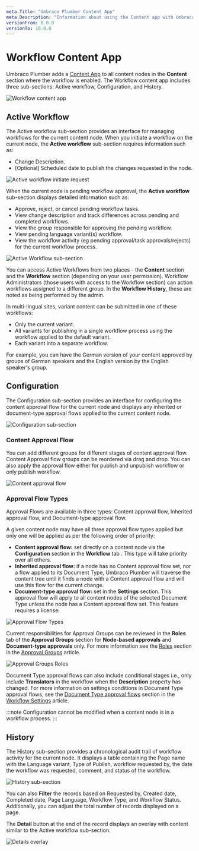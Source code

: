 ```yaml
---
meta.Title: "Umbraco Plumber Content App"
meta.Description: "Information about using the Content app with Umbraco Plumber"
versionFrom: 8.0.0
versionTo: 10.0.0
---
```


# Workflow Content App

Umbraco Plumber adds a [Content App](../../../Extending/Content-Apps/index.md) to all content nodes in the **Content** section where the workflow is enabled. The Workflow content app includes three sub-sections: Active workflow, Configuration, and History.

![Workflow content app](images/content-app.png)

## Active Workflow

The Active workflow sub-section provides an interface for managing workflows for the current content node. When you initiate a workflow on the current node, the **Active workflow** sub-section requires information such as:

- Change Description.
- [Optional] Scheduled date to publish the changes requested in the node.

![Active workflow initiate request](images/Active-workflow-initiate-request.png)

When the current node is pending workflow approval, the **Active workflow** sub-section displays detailed information such as:

- Approve, reject, or cancel pending workflow tasks.
- View change description and track differences across pending and completed workflows.
- View the group responsible for approving the pending workflow.
- View pending language variant(s) workflow.
- View the workflow activity (eg pending approval/task approvals/rejects) for the current workflow process.

![Active Workflow sub-section](images/Active_Workflow_detailed_info.png)

You can access Active Workflows from two places - the **Content** section and the **Workflow** section (depending on your user permission). Workflow Administrators (those users with access to the Workflow section) can action workflows assigned to a different group. In the **Workflow History**, these are noted as being performed by the admin.

In multi-lingual sites, variant content can be submitted in one of these workflows:

- Only the current variant.
- All variants for publishing in a single workflow process using the workflow applied to the default variant.
- Each variant into a separate workflow.

For example, you can have the German version of your content approved by groups of German speakers and the English version by the English speaker's group.

## Configuration

The Configuration sub-section provides an interface for configuring the content approval flow for the current node and displays any inherited or document-type approval flows applied to the current content node.

![Configuration sub-section](images/Configuration-sub-section.png)

### Content Approval Flow

You can add different groups for different stages of content approval flow. Content Approval flow groups can be reordered via drag and drop. You can also apply the approval flow either for publish and unpublish workflow or only publish workflow.

![Content approval flow](images/content-approval-flow.gif)

### Approval Flow Types

Approval Flows are available in three types: Content approval flow, Inherited approval flow, and Document-type approval flow.

A given content node may have all three approval flow types applied but only one will be applied as per the following order of priority:

- **Content approval flow:** set directly on a content node via the **Configuration** section in the **Workflow** tab . This type will take priority over all others.
- **Inherited approval flow:** if a node has no Content approval flow set, nor a flow applied to its Document Type, Umbraco Plumber will traverse the content tree until it finds a node with a Content approval flow and will use this flow for the current change.
- **Document-type approval flow:** set in the **Settings** section. This approval flow will apply to all content nodes of the selected Document Type unless the node has a Content approval flow set. This feature requires a license.

![Approval Flow Types](images/approval-flow-types.png)

Current responsibilities for Approval Groups can be reviewed in the **Roles** tab of the **Approval Groups** section for **Node-based approvals** and **Document-type approvals** only. For more information see the [Roles](../Approval-Groups/index.md#roles) section in the [Approval Groups](../Approval-Groups/index.md) article.

![Approval Groups Roles](images/approval-groups-roles.png)

Document Type approval flows can also include conditional stages i.e., only include **Translators** in the workflow when the **Description** property has changed. For more information on settings conditions in Document Type approval flows, see the [Document Type approval flows](../Workflow-Settings/index.md#document-type-approval-flows) section in the [Workflow Settings](../Workflow-Settings/index.md) article.

:::note
Configuration cannot be modified when a content node is in a workflow process.
:::

## History

The History sub-section provides a chronological audit trail of workflow activity for the current node. It displays a table containing the Page name with the Language variant, Type of Publish, workflow requested by, the date the workflow was requested, comment, and status of the workflow.

![History sub-section](images/History-sub-section.png)

You can also **Filter** the records based on Requested by, Created date, Completed date, Page Language, Workflow Type, and Workflow Status. Additionally, you can adjust the total number of records displayed on a page.

The **Detail** button at the end of the record displays an overlay with content similar to the Active workflow sub-section.

![Details overlay](images/Details-overlay.png)
